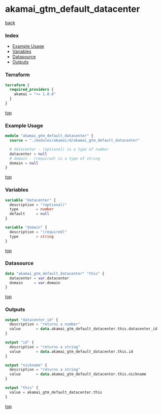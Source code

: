 # akamai_gtm_default_datacenter

[back](../akamai.md)

### Index

- [Example Usage](#example-usage)
- [Variables](#variables)
- [Datasource](#datasource)
- [Outputs](#outputs)

### Terraform

```terraform
terraform {
  required_providers {
    akamai = ">= 1.0.0"
  }
}
```

[top](#index)

### Example Usage

```terraform
module "akamai_gtm_default_datacenter" {
  source = "./modules/akamai/d/akamai_gtm_default_datacenter"

  # datacenter - (optional) is a type of number
  datacenter = null
  # domain - (required) is a type of string
  domain = null
}
```

[top](#index)

### Variables

```terraform
variable "datacenter" {
  description = "(optional)"
  type        = number
  default     = null
}

variable "domain" {
  description = "(required)"
  type        = string
}
```

[top](#index)

### Datasource

```terraform
data "akamai_gtm_default_datacenter" "this" {
  datacenter = var.datacenter
  domain     = var.domain
}
```

[top](#index)

### Outputs

```terraform
output "datacenter_id" {
  description = "returns a number"
  value       = data.akamai_gtm_default_datacenter.this.datacenter_id
}

output "id" {
  description = "returns a string"
  value       = data.akamai_gtm_default_datacenter.this.id
}

output "nickname" {
  description = "returns a string"
  value       = data.akamai_gtm_default_datacenter.this.nickname
}

output "this" {
  value = akamai_gtm_default_datacenter.this
}
```

[top](#index)